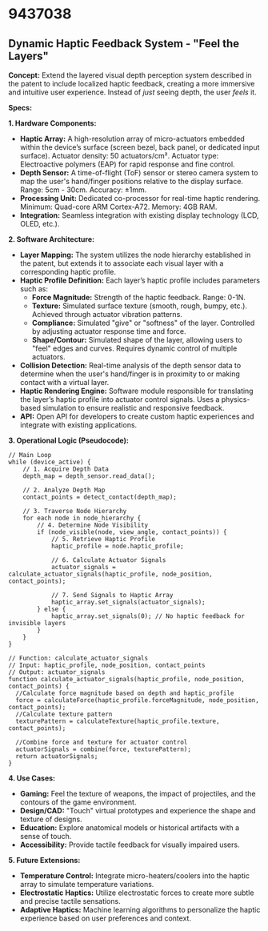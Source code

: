 # 9437038

## Dynamic Haptic Feedback System - "Feel the Layers"

**Concept:** Extend the layered visual depth perception system described in the patent to include localized haptic feedback, creating a more immersive and intuitive user experience. Instead of *just* seeing depth, the user *feels* it.

**Specs:**

**1. Hardware Components:**

*   **Haptic Array:** A high-resolution array of micro-actuators embedded within the device’s surface (screen bezel, back panel, or dedicated input surface).  Actuator density: 50 actuators/cm².  Actuator type:  Electroactive polymers (EAP) for rapid response and fine control.
*   **Depth Sensor:**  A time-of-flight (ToF) sensor or stereo camera system to map the user's hand/finger positions relative to the display surface. Range: 5cm - 30cm. Accuracy: ±1mm.
*   **Processing Unit:** Dedicated co-processor for real-time haptic rendering. Minimum: Quad-core ARM Cortex-A72.  Memory: 4GB RAM.
*   **Integration:** Seamless integration with existing display technology (LCD, OLED, etc.).

**2. Software Architecture:**

*   **Layer Mapping:** The system utilizes the node hierarchy established in the patent, but extends it to associate each visual layer with a corresponding haptic profile.
*   **Haptic Profile Definition:** Each layer’s haptic profile includes parameters such as:
    *   **Force Magnitude:** Strength of the haptic feedback. Range: 0-1N.
    *   **Texture:** Simulated surface texture (smooth, rough, bumpy, etc.). Achieved through actuator vibration patterns.
    *   **Compliance:**  Simulated "give" or "softness" of the layer. Controlled by adjusting actuator response time and force.
    *   **Shape/Contour:**  Simulated shape of the layer, allowing users to "feel" edges and curves. Requires dynamic control of multiple actuators.
*   **Collision Detection:**  Real-time analysis of the depth sensor data to determine when the user's hand/finger is in proximity to or making contact with a virtual layer.
*   **Haptic Rendering Engine:**  Software module responsible for translating the layer’s haptic profile into actuator control signals. Uses a physics-based simulation to ensure realistic and responsive feedback.
*   **API:**  Open API for developers to create custom haptic experiences and integrate with existing applications.

**3. Operational Logic (Pseudocode):**

```
// Main Loop
while (device_active) {
    // 1. Acquire Depth Data
    depth_map = depth_sensor.read_data();

    // 2. Analyze Depth Map
    contact_points = detect_contact(depth_map);

    // 3. Traverse Node Hierarchy
    for each node in node_hierarchy {
        // 4. Determine Node Visibility
        if (node_visible(node, view_angle, contact_points)) {
            // 5. Retrieve Haptic Profile
            haptic_profile = node.haptic_profile;

            // 6. Calculate Actuator Signals
            actuator_signals = calculate_actuator_signals(haptic_profile, node_position, contact_points);

            // 7. Send Signals to Haptic Array
            haptic_array.set_signals(actuator_signals);
        } else {
            haptic_array.set_signals(0); // No haptic feedback for invisible layers
        }
    }
}

// Function: calculate_actuator_signals
// Input: haptic_profile, node_position, contact_points
// Output: actuator_signals
function calculate_actuator_signals(haptic_profile, node_position, contact_points) {
  //Calculate force magnitude based on depth and haptic_profile
  force = calculateForce(haptic_profile.forceMagnitude, node_position, contact_points);
  //Calculate texture pattern
  texturePattern = calculateTexture(haptic_profile.texture, contact_points);

  //Combine force and texture for actuator control
  actuatorSignals = combine(force, texturePattern);
  return actuatorSignals;
}
```

**4. Use Cases:**

*   **Gaming:**  Feel the texture of weapons, the impact of projectiles, and the contours of the game environment.
*   **Design/CAD:**  "Touch" virtual prototypes and experience the shape and texture of designs.
*   **Education:** Explore anatomical models or historical artifacts with a sense of touch.
*   **Accessibility:** Provide tactile feedback for visually impaired users.

**5. Future Extensions:**

*   **Temperature Control:** Integrate micro-heaters/coolers into the haptic array to simulate temperature variations.
*   **Electrostatic Haptics:** Utilize electrostatic forces to create more subtle and precise tactile sensations.
*   **Adaptive Haptics:**  Machine learning algorithms to personalize the haptic experience based on user preferences and context.
